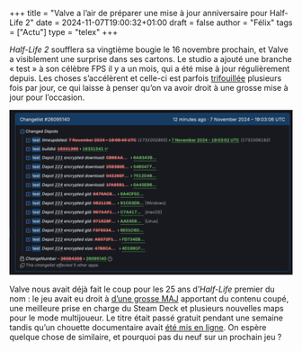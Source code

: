 +++
title = "Valve a l’air de préparer une mise à jour anniversaire pour Half-Life 2"
date = 2024-11-07T19:00:32+01:00
draft = false
author = "Félix"
tags = ["Actu"]
type = "telex"
+++

*Half-Life 2* soufflera sa vingtième bougie le 16 novembre prochain, et Valve a visiblement une surprise dans ses cartons. Le studio a ajouté une branche « test » à son célèbre FPS il y a un mois, qui a été mise à jour régulièrement depuis. Les choses s’accélèrent et celle-ci est parfois [trifouillée](https://steamdb.info/app/220/history/) plusieurs fois par jour, ce qui laisse à penser qu’on va avoir droit à une grosse mise à jour pour l’occasion.

![Capture d'écran de SteamDB](steambd.png "Image Steamdb") 

Valve nous avait déjà fait le coup pour les 25 ans d’*Half-Life* premier du nom : le jeu avait eu droit à [d’une grosse MAJ](https://nostickreloaded.substack.com/i/138963186/tout-sauf-half-life) apportant du contenu coupé, une meilleure prise en charge du Steam Deck et plusieurs nouvelles maps pour le mode multijoueur. Le titre était passé gratuit pendant une semaine tandis qu’un chouette documentaire avait [été mis en ligne](https://www.youtube.com/watch?v=TbZ3HzvFEto). On espère quelque chose de similaire, et pourquoi pas du neuf sur un prochain jeu ?